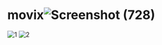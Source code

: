 # movix![Screenshot (728)](https://github.com/mohdafzal11/movix/assets/78993009/9920e1aa-9521-488e-b0b8-8a00fb5ec49c)
![1](https://github.com/mohdafzal11/movix/assets/78993009/c7ad37f7-0a15-48b6-8e15-edec9f3eb2fa)
![2](https://github.com/mohdafzal11/movix/assets/78993009/5c6b5642-6e08-4489-9077-58327a89a627)
